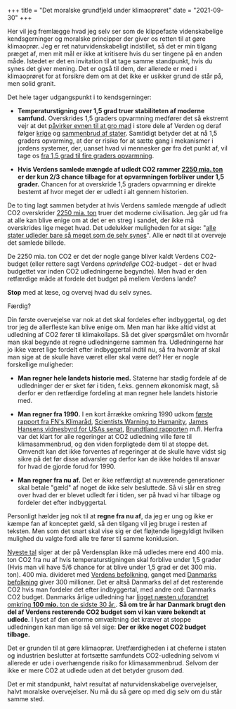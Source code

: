 +++
title = "Det moralske grundfjeld under klimaoprøret"
date = "2021-09-30"
+++

Her vil jeg fremlægge hvad jeg selv ser som de klippefaste videnskabelige kendsgerninger og moralske principper der giver os retten til at gøre klimaoprør. Jeg er ret naturvidenskabeligt indstillet, så det er min tilgang præget af, men mit mål er ikke at kritisere hvis du ser tingene på en anden måde. Istedet er det en invitation til at tage samme standpunkt, hvis du synes det giver mening. Det er også til dem, der allerede er med i klimaoprøret for at forsikre dem om at det ikke er usikker grund de står på, men solid granit.

Det hele tager udgangspunkt i to kendsgerninger:

- **Temperaturstigning over 1,5 grad truer stabiliteten af moderne samfund.** Overskrides 1,5 graders opvarmning medfører det så ekstremt vejr at det [påvirker evnen til at gro mad](https://e360.yale.edu/features/what_would_a_global_warming_increase_15_degree_be_like) i store dele af Verden og deraf følger [krige](https://theyearsproject.com/latest/is-climate-change-causing-more-wars) og [sammenbrud af stater](https://www.defense.gov/News/News-Stories/Article/Article/2582051/defense-secretary-calls-climate-change-an-existential-threat/). Samtidigt betyder det at nå 1,5 graders opvarming, at der er risiko for at sætte gang i mekanismer i jordens systemer, der, uanset hvad vi mennesker gør fra det punkt af, vil tage os [fra 1,5 grad til fire graders opvarmning](https://www.pnas.org/content/115/33/8252).
  
- **Hvis Verdens samlede mængde af udledt CO2 rammer [2250 mia. ton](https://i.snap.as/u79mk3pb.jpg) er der kun 2/3 chance tilbage for at opvarmningen forbliver under 1,5 grader.** Chancen for at overskride 1,5 graders opvarmning er direkte bestemt af hvor meget der er udledt i alt gennem historien.
  
De to ting lagt sammen betyder at hvis Verdens samlede mængde af udledt CO2 overskrider [2250 mia. ton](https://i.snap.as/u79mk3pb.jpg) truer det moderne civilisation. Jeg går ud fra at alle kan blive enige om at det er en streg i sandet, der ikke må overskrides lige meget hvad. Det udelukker muligheden for at sige: "[alle stater udleder bare så meget som de selv synes](https://unfccc.int/process-and-meetings/the-paris-agreement/nationally-determined-contributions-ndcs/nationally-determined-contributions-ndcs)". Alle er nødt til at overveje det samlede billede.

De 2250 mia. ton CO2 er det der nogle gange bliver kaldt Verdens CO2-budget (eller rettere sagt Verdens *oprindelige* CO2-budget - det er hvad budgettet var inden CO2 udledningerne begyndte). Men hvad er den retfærdige måde at fordele det budget på mellem Verdens lande?

**Stop** med at læse, og overvej hvad du selv synes.

Færdig?

Din første overvejelse var nok at det skal fordeles efter indbyggertal, og det tror jeg de allerfleste kan blive enige om. Men man har ikke altid vidst at udledning af CO2 fører til klimakollaps. Så det giver spørgsmålet om hvornår man skal begynde at regne udledningerne sammen fra. Udledningerne har jo ikke været lige fordelt efter indbyggertal indtil nu, så fra hvornår af skal man sige at de skulle have været eller skal være det? Her er nogle forskellige muligheder:

- **Man regner hele landets historie med.** Staterne har stadig fordele af de udledninger der er sket før i tiden, f.eks. gennem økonomisk magt, så derfor er den retfærdige fordeling at man regner hele landets historie med.
  
- **Man regner fra 1990.** I en kort årrække omkring 1990 udkom [første rapport fra FN's Klimaråd](https://www.ipcc.ch/report/ar1/wg1/), [Scientists Warning to Humanity](https://www.ucsusa.org/sites/default/files/attach/2017/11/World%20Scientists%27%20Warning%20to%20Humanity%201992.pdf), [James Hansens vidnesbyrd for USAs senat](https://www.sealevel.info/1988_Hansen_Senate_Testimony.html), [Brundtland rapporten](https://sustainabledevelopment.un.org/content/documents/5987our-common-future.pdf) m.fl. Herfra var det klart for alle regeringer at CO2 udledning ville føre til klimasammenbrud, og den viden forpligtede dem til at stoppe det. Omvendt kan det ikke forventes af regeringer at de skulle have vidst sig sikre på det før disse advarsler og derfor kan de ikke holdes til ansvar for hvad de gjorde forud for 1990.
  
- **Man regner fra nu af.** Det er ikke retfærdigt at nuværende generationer skal betale "gæld" af noget de ikke selv besluttede. Så vi slår en streg over hvad der er blevet udledt før i tiden, ser på hvad vi har tilbage og fordeler det efter indbyggertal.

Personligt hælder jeg nok til at **regne fra nu af**, da jeg er ung og ikke er kæmpe fan af konceptet gæld, så den tilgang vil jeg bruge i resten af teksten. Men som det snart skal vise sig er det fløjtende ligegyldigt hvilken mulighed du valgte fordi alle tre fører til samme konklusion.

[Nyeste tal](https://i.snap.as/A0LAhHpB.png) siger at der på Verdensplan ikke må udledes mere end 400 mia. ton CO2 fra nu af hvis temperaturstigningen skal forblive under 1,5 grader (Hvis man vil have 5/6 chance for at blive under 1,5 grad er det 300 mia. ton). 400 mia. divideret med [Verdens befolkning](https://www.worldometers.info/da/), ganget med [Danmarks befolkning](https://www.dst.dk/da/Statistik/emner/borgere/befolkning/befolkningstal) giver 300 millioner. Det er altså Danmarks del af det resterende CO2 hvis man fordeler det efter indbyggertal, med andre ord: Danmarks CO2 budget. Danmarks årlige udledning har [ligget næsten uforandret omkring **100 mio.** ton de sidste 30 år.](https://statistikbanken.dk/drivhus). **Så om tre år har Danmark brugt den del af Verdens resterende CO2 budget som vi kan være bekendt at udlede**. I lyset af den enorme omvæltning det kræver at stoppe udledningen kan man lige så vel sige: **Der er ikke noget CO2 budget tilbage.** 

Det er grunden til at gøre klimaoprør. Uretfærdigheden i at cheferne i staten og industrien beslutter at fortsætte samfundets CO2-udledning selvom vi allerede er ude i overhængende risiko for klimasammenbrud. Selvom der ikke er mere CO2 at udlede uden at det betyder grusom død.

Det er mit standpunkt, halvt resultat af naturvidenskabelige overvejelser, halvt moralske overvejelser. Nu må du så gøre op med dig selv om du står samme sted.